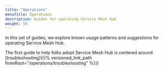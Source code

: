 ```yaml
---
title: "Operations"
menuTitle: Operations
description: Guides for operating Service Mesh Hub
weight: 50
---
```


In this set of guides, we explore known usage patterns and suggestions for operating Service Mesh Hub.

The first guide to help folks adopt Service Mesh Hub is centered around [troubleshooting]({{% versioned_link_path fromRoot="/operations/troubleshooting" %}})